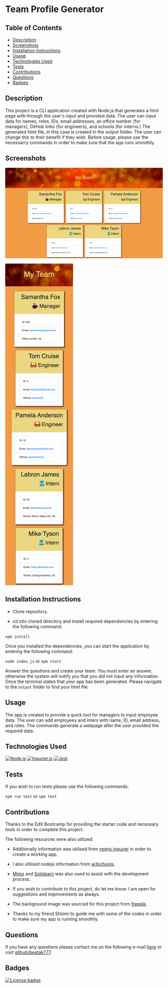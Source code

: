 # Team Profile Generator

## Table of Contents

* [Description](#description)
* [Screenshots](#screenshots)
* [Installation Instructions](#installation-instructions)
* [Usage](#usage)
* [Technologies Used](#technologies-used)
* [Tests](#tests)
* [Contributions](#contributions)
* [Questions](#questions)
* [Badges](#badges)

## Description

This project is a CLI application created with Node.js that generates a html page with through the user's input and provided data. The user can input data for names, roles, IDs, email addresses, an office number (for managers), GitHub links (for engineers), and schools (for interns.) The generated html file, in this case is created in the output folder. The user can change this to their benefit if they wish. Before usage, please use the necessarry commands in order to make sure that the app runs smoothly.


## Screenshots
![Browser Screenshot](screenshots/team.png)

![Mobile View Screenshot](screenshots/teams.png)


  
## Installation Instructions


- Clone repository.

- cd into cloned directory and install required dependencies by entering the following command:

`npm install`

Once you installed the dependencies, you can start the application by entering the following command:

 `node index.js` or `npm start`

 Answer the questions and create your team. You must enter an answer, otherwise the system will notify you that you did not input any information.
 Once the terminal states that your app has been generated. Please navigate to the `output` folder to find your html file. 


## Usage

The app is created to provide a quick tool for managers to input employee data. The user can add employees and inters with name, ID, email address, and roles. The commands generate a webpage after the user provided the required data. 

## Technologies Used

[![Node.js](https://img.shields.io/badge/built%20with-Node.js-3c873a)](https://nodejs.org/en/) [![Inquirer.js](https://img.shields.io/badge/built%20with-Inquirer.js-68a063)](https://www.npmjs.com/package/inquirer) [![Jest](https://img.shields.io/badge/built%20with-Jest-6ec532)](https://jestjs.io/)

## Tests
If you wish to run tests please use the following commands:

`npm run test` or `npm test`


## Contributions
  
Thanks to the EdX Bootcamp for providing the starter code and necessary tools in order to  complete this project. 

The following resources were also utilized:

- Additionally information was utilised from [npmjs inquirer](https://www.npmjs.com/package/inquirer) in order to create a working app.

- I also utilised nodejs information from [w3schools](https://www.w3schools.com/nodejs/).

- [Mimo](https://mimo.org/) and [Sololearn](https://www.sololearn.com) was also used to  assist with the development process.

- If you wish to contribute to this project, do let me know. I am open for suggestions and improvements as always.

- The background image was sourced for this project from [freepik](https://img.freepik.com).

- Thanks to my friend Shlomi to guide me with some of the codes in order to make sure my app is running smoothly.


## Questions

If you have any questions please contact me on the following e-mail [here](mailto:beatakonya@gmail.com?subject=[GitHub]%20Dev%20Connect) or visit [github/beatak777](https://github.com/beatak777).

## Badges

[![License badge](https://img.shields.io/badge/license-MIT-00560d)](./LICENSE)